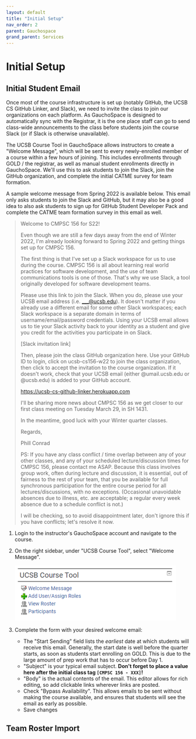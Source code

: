 ```yaml
---
layout: default
title: "Initial Setup"
nav_order: 2
parent: Gauchospace
grand_parent: Services
---
```



# Initial Setup

## Initial Student Email

Once most of the course infrastructure is set up (notably GitHub, the UCSB CS GitHub Linker, and Slack), we need to invite the class to join our organizations on each platform. As GauchoSpace is designed to automatically sync with the Registrar, it is the one place staff can go to send class-wide announcements to the class before students join the course Slack (or if Slack is otherwise unavailable).

The UCSB Course Tool in GauchoSpace allows instructors to create a "Welcome Message", which will be sent to every newly-enrolled member of a course within a few hours of joining. This includes enrollments through GOLD / the registrar, as well as manual student enrollments directly in GauchoSpace. We'll use this to ask students to join the Slack, join the GitHub organization, and complete the initial CATME survey for team formation.

A sample welcome message from Spring 2022 is available below. This email only asks students to join the Slack and GitHub, but it may also be a good idea to also ask students to sign up for GitHub Student Developer Pack and complete the CATME team formation survey in this email as well.

> Welcome to CMPSC 156 for S22!
>
> Even though we are still a few days away from the end of Winter 2022, I'm already looking forward to Spring 2022 and getting things set up for CMPSC 156.
> 
> The first thing is that I've set up a Slack workspace for us to use during the course. CMPSC 156 is all about learning real world practices for software development, and the use of team communications tools is one of those. That's why we use Slack, a tool originally developed for software development teams.
>
> Please use this link to join the Slack. When you do, please use your UCSB email address (i.e. ___@ucsb.edu). It doesn't matter if you already use a different email for some other Slack workspaces; each Slack workspace is a separate domain in terms of username/email/password credentials. Using your UCSB email allows us to tie your Slack activity back to your identity as a student and give you credit for the activities you participate in on Slack.
>
> [Slack invitation link]
> 
> Then, please join the class GitHub organization here. Use your GitHub ID to login, click on ucsb-cs156-w22 to join the class organization, then click to accept the invitation to the course organization. If it doesn't work, check that your UCSB email (either @umail.ucsb.edu or @ucsb.edu) is added to your GitHub account.
>
> <https://ucsb-cs-github-linker.herokuapp.com>
> 
> I'll be sharing more news about CMPSC 156 as we get closer to our first class meeting on Tuesday March 29, in SH 1431.
>
> In the meantime, good luck with your Winter quarter classes.
>
> Regards,
> 
> Phill Conrad
>
> PS: If you have any class conflict / time overlap between any of your other classes, and any of your scheduled lecture/discussion times for CMPSC 156, please contact me ASAP. Because this class involves group work, often during lecture and discussion, it is essential, out of fairness to the rest of your team, that you be available for full synchronous participation for the entire course period for all lectures/discussions, with no exceptions. (Occasional unavoidable absences due to illness, etc. are acceptable; a regular every week absence due to a schedule conflict is not.)
>
> I will be checking, so to avoid disappointment later, don't ignore this if you have conflicts; let's resolve it now.

1. Login to the instructor's GauchoSpace account and navigate to the course.
2. On the right sidebar, under "UCSB Course Tool", select "Welcome Message".

    ![UCSB Course Tool](../../images/services/gauchospace/ucsb-course-tool.PNG)

3. Complete the form with your desired welcome email:
   * The "Start Sending" field lists the *earliest* date at which students will receive this email. Generally, the start date is well before the quarter starts, as soon as students start enrolling on GOLD. This is due to the large amount of prep work that has to occur before Day 1.
   * "Subject" is your typical email subject. **Don't forget to place a value here after the initial class tag `[CMPSC 156 - XXX]`!**
   * "Body" is the actual contents of the email. This editor allows for rich editing, so add clickable links wherever links are posted.
   * Check "Bypass Availability". This allows emails to be sent without making the course available, and ensures that students will see the email as early as possible.
   * Save changes 

## Team Roster Import
